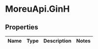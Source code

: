 # MoreuApi.GinH

## Properties
Name | Type | Description | Notes
------------ | ------------- | ------------- | -------------
